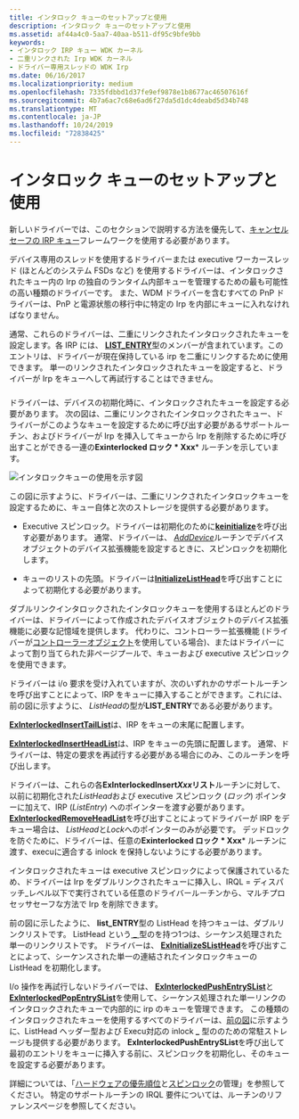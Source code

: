 ```yaml
---
title: インタロック キューのセットアップと使用
description: インタロック キューのセットアップと使用
ms.assetid: af44a4c0-5aa7-40aa-b511-df95c9bfe9bb
keywords:
- インタロック IRP キュー WDK カーネル
- 二重リンクされた Irp WDK カーネル
- ドライバー専用スレッドの WDK Irp
ms.date: 06/16/2017
ms.localizationpriority: medium
ms.openlocfilehash: 7335fdbbd1d37fe9ef9878e1b8677ac46507616f
ms.sourcegitcommit: 4b7a6ac7c68e6ad6f27da5d1dc4deabd5d34b748
ms.translationtype: MT
ms.contentlocale: ja-JP
ms.lasthandoff: 10/24/2019
ms.locfileid: "72838425"
---
```

# <a name="setting-up-and-using-interlocked-queues"></a>インタロック キューのセットアップと使用





新しいドライバーでは、このセクションで説明する方法を優先して、[キャンセルセーフの IRP キュー](cancel-safe-irp-queues.md)フレームワークを使用する必要があります。

デバイス専用のスレッドを使用するドライバーまたは executive ワーカースレッド (ほとんどのシステム FSDs など) を使用するドライバーは、インタロックされたキュー内の Irp の独自のランタイム内部キューを管理するための最も可能性の高い種類のドライバーです。 また、WDM ドライバーを含むすべての PnP ドライバーは、PnP と電源状態の移行中に特定の Irp を内部にキューに入れなければなりません。

通常、これらのドライバーは、二重にリンクされたインタロックされたキューを設定します。各 IRP には、 [**LIST\_ENTRY**](https://docs.microsoft.com/windows/desktop/api/ntdef/ns-ntdef-_list_entry)型のメンバーが含まれています。このエントリは、ドライバーが現在保持している irp を二重にリンクするために使用できます。 単一のリンクされたインタロックされたキューを設定すると、ドライバーが Irp をキューへして再試行することはできません。

### <a href="" id="ddk-using-an-interlocked-queue-kg"></a>

ドライバーは、デバイスの初期化時に、インタロックされたキューを設定する必要があります。 次の図は、二重にリンクされたインタロックされたキュー、ドライバーがこのようなキューを設定するために呼び出す必要があるサポートルーチン、およびドライバーが Irp を挿入してキューから Irp を削除するために呼び出すことができる一連の**Exinterlocked ロック * Xxx*** ルーチンを示しています。

![インタロックキューの使用を示す図](images/3intlokq.png)

この図に示すように、ドライバーは、二重にリンクされたインタロックキューを設定するために、キュー自体と次のストレージを提供する必要があります。

-   Executive スピンロック。ドライバーは初期化のために[**keinitialize**](https://docs.microsoft.com/windows-hardware/drivers/ddi/wdm/nf-wdm-keinitializespinlock)を呼び出す必要があります。 通常、ドライバーは、 [*AddDevice*](https://docs.microsoft.com/windows-hardware/drivers/ddi/wdm/nc-wdm-driver_add_device)ルーチンでデバイスオブジェクトのデバイス拡張機能を設定するときに、スピンロックを初期化します。

-   キューのリストの先頭。ドライバーは[**InitializeListHead**](https://docs.microsoft.com/windows-hardware/drivers/ddi/wdm/nf-wdm-initializelisthead)を呼び出すことによって初期化する必要があります。

ダブルリンクインタロックされたインタロックキューを使用するほとんどのドライバーは、ドライバーによって作成されたデバイスオブジェクトのデバイス拡張機能に必要な記憶域を提供します。 代わりに、コントローラー拡張機能 (ドライバーが[コントローラーオブジェクト](using-controller-objects.md)を使用している場合)、またはドライバーによって割り当てられた非ページプールで、キューおよび executive スピンロックを使用できます。

ドライバーは i/o 要求を受け入れていますが、次のいずれかのサポートルーチンを呼び出すことによって、IRP をキューに挿入することができます。これには、前の図に示すように、 *ListHead*の型が**LIST\_ENTRY**である必要があります。

[**ExInterlockedInsertTailList**](https://msdn.microsoft.com/library/windows/hardware/ff545402)は、IRP をキューの末尾に配置します。

[**ExInterlockedInsertHeadList**](https://msdn.microsoft.com/library/windows/hardware/ff545397)は、IRP をキューの先頭に配置します。 通常、ドライバーは、特定の要求を再試行する必要がある場合にのみ、このルーチンを呼び出します。

ドライバーは、これらの各**ExInterlockedInsert*Xxx*リスト**ルーチンに対して、以前に初期化された*ListHead*および executive スピンロック (*ロック*) ポインターに加えて、IRP (*ListEntry*) へのポインターを渡す必要があります。 [**ExInterlockedRemoveHeadList**](https://msdn.microsoft.com/library/windows/hardware/ff545427)を呼び出すことによってドライバーが IRP をデキュー場合は、 *ListHead*と*Lock*へのポインターのみが必要です。 デッドロックを防ぐために、ドライバーは、任意の**Exinterlocked ロック * Xxx*** ルーチンに渡す、execuに適合する inlock を保持しないようにする必要があります。

インタロックされたキューは executive スピンロックによって保護されているため、ドライバーは Irp をダブルリンクされたキューに挿入し、IRQL = ディスパッチ\_レベル以下で実行されている任意のドライバールーチンから、マルチプロセッサセーフな方法で Irp を削除できます。

前の図に示したように、 **list\_ENTRY**型の ListHead を持つキューは、ダブルリンクリストです。 ListHead という[ **\_** ](https://docs.microsoft.com/windows-hardware/drivers/kernel/eprocess)型のを持つ1つは、シーケンス処理された単一のリンクリストです。 ドライバーは、 [**ExInitializeSListHead**](https://docs.microsoft.com/windows-hardware/drivers/ddi/wdm/nf-wdm-initializeslisthead)を呼び出すことによって、シーケンスされた単一の連結されたインタロックキューの ListHead を初期化します。

I/o 操作を再試行しないドライバーでは、 [**ExInterlockedPushEntrySList**](https://docs.microsoft.com/windows-hardware/drivers/ddi/wdm/nf-wdm-exinterlockedpushentryslist)と[**ExInterlockedPopEntrySList**](https://docs.microsoft.com/windows-hardware/drivers/ddi/wdm/nf-wdm-exinterlockedpopentryslist)を使用して、シーケンス処理された単一リンクのインタロックされたキューで内部的に irp のキューを管理できます。 この種類のインタロックされたキューを使用するすべてのドライバーは、[前の図](#ddk-using-an-interlocked-queue-kg)に示すように、ListHead ヘッダー型および Execu対応の inlock **\_** 型ののための常駐ストレージも提供する必要があります。 **ExInterlockedPushEntrySList**を呼び出して最初のエントリをキューに挿入する前に、スピンロックを初期化し、そのキューを設定する必要があります。

詳細については、「[ハードウェアの優先順位](managing-hardware-priorities.md)と[スピンロック](spin-locks.md)の管理」を参照してください。 特定のサポートルーチンの IRQL 要件については、ルーチンのリファレンスページを参照してください。

 

 




